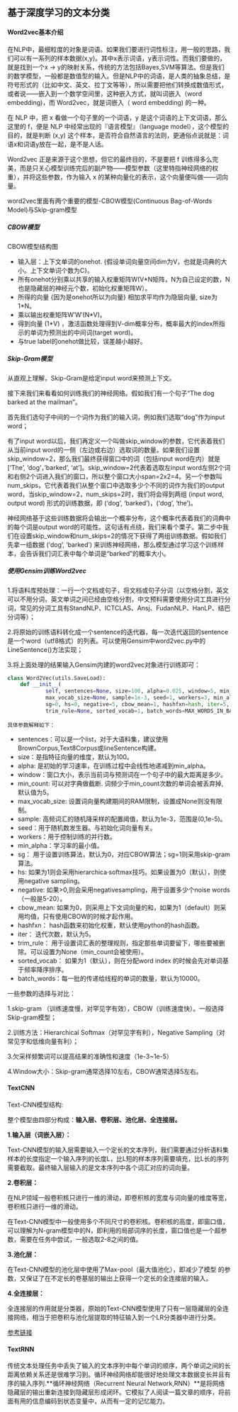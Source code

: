 ## 基于深度学习的文本分类

#### Word2vec基本介绍

在NLP中，最细粒度的对象是词语。如果我们要进行词性标注，用一般的思路，我们可以有一系列的样本数据(x,y)。其中x表示词语，y表示词性。而我们要做的，就是找到一个x -> y的映射关系，传统的方法包括Bayes,SVM等算法。但是我们的数学模型，一般都是数值型的输入。但是NLP中的词语，是人类的抽象总结，是符号形式的（比如中文、英文、拉丁文等等），所以需要把他们转换成数值形式，或者说——嵌入到一个数学空间里，这种嵌入方式，就叫词嵌入（word embedding)，而 Word2vec，就是词嵌入（ word embedding) 的一种。

在 NLP 中，把 x 看做一个句子里的一个词语，y 是这个词语的上下文词语，那么这里的 f，便是 NLP 中经常出现的『语言模型』（language model），这个模型的目的，就是判断 (x,y) 这个样本，是否符合自然语言的法则，更通俗点说就是：词语x和词语y放在一起，是不是人话。

Word2vec 正是来源于这个思想，但它的最终目的，不是要把 f 训练得多么完美，而是只关心模型训练完后的副产物——模型参数（这里特指神经网络的权重），并将这些参数，作为输入 x 的某种向量化的表示，这个向量便叫做——词向量。

word2vec里面有两个重要的模型-CBOW模型(Continuous Bag-of-Words Model)与Skip-gram模型

##### **CBOW模型**

CBOW模型结构图

- 输入层：上下文单词的onehot. {假设单词向量空间dim为V，也就是词典的大小。上下文单词个数为C}。
- 所有onehot分别乘以共享的输入权重矩阵W(V*N矩阵，N为自己设定的数，N也是隐藏层的神经元个数，初始化权重矩阵W）。
- 所得的向量 {因为是onehot所以为向量} 相加求平均作为隐层向量, size为1*N。
- 乘以输出权重矩阵W′W′(N*V)。
- 得到向量 (1*V) ，激活函数处理得到V-dim概率分布，概率最大的index所指示的单词为预测出的中间词(target word)。
- 与true label的onehot做比较，误差越小越好。

##### **Skip-Gram模型**

从直观上理解，Skip-Gram是给定input word来预测上下文。

接下来我们来看看如何训练我们的神经网络。假如我们有一个句子“The dog barked at the mailman”。

首先我们选句子中间的一个词作为我们的输入词，例如我们选取“dog”作为input word；

有了input word以后，我们再定义一个叫做skip_window的参数，它代表着我们从当前input word的一侧（左边或右边）选取词的数量。如果我们设置skip_window=2，那么我们最终获得窗口中的词（包括input word在内）就是[‘The’, ‘dog’，’barked’, ‘at’]。skip_window=2代表着选取左input word左侧2个词和右侧2个词进入我们的窗口，所以整个窗口大小span=2x2=4。另一个参数叫num_skips，它代表着我们从整个窗口中选取多少个不同的词作为我们的output word，当skip_window=2，num_skips=2时，我们将会得到两组 (input word, output word) 形式的训练数据，即 (‘dog’, ‘barked’)，(‘dog’, ‘the’)。

神经网络基于这些训练数据将会输出一个概率分布，这个概率代表着我们的词典中的每个词是output word的可能性。这句话有点绕，我们来看个栗子。第二步中我们在设置skip_window和num_skips=2的情况下获得了两组训练数据。假如我们先拿一组数据 (‘dog’, ‘barked’) 来训练神经网络，那么模型通过学习这个训练样本，会告诉我们词汇表中每个单词是“barked”的概率大小。

##### **使用Gensim训练Word2vec**

1.将语料库预处理：一行一个文档或句子，将文档或句子分词（以空格分割，英文可以不用分词，英文单词之间已经由空格分割，中文预料需要使用分词工具进行分词，常见的分词工具有StandNLP、ICTCLAS、Ansj、FudanNLP、HanLP、结巴分词等）；

2.将原始的训练语料转化成一个sentence的迭代器，每一次迭代返回的sentence是一个word（utf8格式）的列表。可以使用Gensim中word2vec.py中的LineSentence()方法实现；

3.将上面处理的结果输入Gensim内建的word2vec对象进行训练即可：

```python
class Word2Vec(utils.SaveLoad):
    def __init__(
            self, sentences=None, size=100, alpha=0.025, window=5, min_count=5,
            max_vocab_size=None, sample=1e-3, seed=1, workers=3, min_alpha=0.0001,
            sg=0, hs=0, negative=5, cbow_mean=1, hashfxn=hash, iter=5, null_word=0,
            trim_rule=None, sorted_vocab=1, batch_words=MAX_WORDS_IN_BATCH):
```

`具体参数解释如下：`

-  sentences：可以是一个list，对于大语料集，建议使用BrownCorpus,Text8Corpus或lineSentence构建。
-  size：是指特征向量的维度，默认为100。
- alpha: 是初始的学习速率，在训练过程中会线性地递减到min_alpha。
- window：窗口大小，表示当前词与预测词在一个句子中的最大距离是多少。
- min_count: 可以对字典做截断. 词频少于min_count次数的单词会被丢弃掉, 默认值为5。
- max_vocab_size: 设置词向量构建期间的RAM限制，设置成None则没有限制。
- sample: 高频词汇的随机降采样的配置阈值，默认为1e-3，范围是(0,1e-5)。
- seed：用于随机数发生器。与初始化词向量有关。
- workers：用于控制训练的并行数。
- min_alpha：学习率的最小值。
- sg： 用于设置训练算法，默认为0，对应CBOW算法；sg=1则采用skip-gram算法。
- hs: 如果为1则会采用hierarchica·softmax技巧。如果设置为0（默认），则使用negative sampling。
-  negative: 如果>0,则会采用negativesampling，用于设置多少个noise words（一般是5-20）。
- cbow_mean: 如果为0，则采用上下文词向量的和，如果为1（default）则采用均值，只有使用CBOW的时候才起作用。
- hashfxn： hash函数来初始化权重，默认使用python的hash函数。
- iter： 迭代次数，默认为5。
- trim_rule： 用于设置词汇表的整理规则，指定那些单词要留下，哪些要被删除。可以设置为None（min_count会被使用）。
-  sorted_vocab： 如果为1（默认），则在分配word index 的时候会先对单词基于频率降序排序。
- batch_words：每一批的传递给线程的单词的数量，默认为10000。

一些参数的选择与对比：

1.skip-gram （训练速度慢，对罕见字有效），CBOW（训练速度快）。一般选择Skip-gram模型；

2.训练方法：Hierarchical Softmax（对罕见字有利），Negative Sampling（对常见字和低维向量有利）；

3.欠采样频繁词可以提高结果的准确性和速度（1e-3~1e-5）

4.Window大小：Skip-gram通常选择10左右，CBOW通常选择5左右。

 

#### TextCNN

Text-CNN模型结构:

整个模型由四部分构成：**输入层、卷积层、池化层、全连接层。**

**1.输入层（词嵌入层）：**

Text-CNN模型的输入层需要输入一个定长的文本序列，我们需要通过分析语料集样本的长度指定一个输入序列的长度L，比L短的样本序列需要填充，比L长的序列需要截取。最终输入层输入的是文本序列中各个词汇对应的词向量。

**2.卷积层：**

在NLP领域一般卷积核只进行一维的滑动，即卷积核的宽度与词向量的维度等宽，卷积核只进行一维的滑动。

在Text-CNN模型中一般使用多个不同尺寸的卷积核。卷积核的高度，即窗口值，可以理解为N-gram模型中的N，即利用的局部词序的长度，窗口值也是一个超参数，需要在任务中尝试，一般选取2-8之间的值。

**3.池化层：**

在Text-CNN模型的池化层中使用了Max-pool（最大值池化），即减少了模型 的参数，又保证了在不定长的卷基层的输出上获得一个定长的全连接层的输入。

**4.全连接层：**

全连接层的作用就是分类器，原始的Text-CNN模型使用了只有一层隐藏层的全连接网络，相当于把卷积与池化层提取的特征输入到一个LR分类器中进行分类。

[参考链接]([https://blog.csdn.net/qq_22521211/article/details/88709769?ops_request_misc=%257B%2522request%255Fid%2522%253A%2522159620340119725211962985%2522%252C%2522scm%2522%253A%252220140713.130102334..%2522%257D&request_id=159620340119725211962985&biz_id=0&utm_medium=distribute.pc_search_result.none-task-blog-2~all~first_rank_ecpm_v3~pc_rank_v3-10-88709769.pc_ecpm_v3_pc_rank_v3&utm_term=textcnn文本分类&spm=1018.2118.3001.4187](https://blog.csdn.net/qq_22521211/article/details/88709769?ops_request_misc=%7B%22request%5Fid%22%3A%22159620340119725211962985%22%2C%22scm%22%3A%2220140713.130102334..%22%7D&request_id=159620340119725211962985&biz_id=0&utm_medium=distribute.pc_search_result.none-task-blog-2~all~first_rank_ecpm_v3~pc_rank_v3-10-88709769.pc_ecpm_v3_pc_rank_v3&utm_term=textcnn文本分类&spm=1018.2118.3001.4187))



#### TextRNN

传统文本处理任务中丢失了输入的文本序列中每个单词的顺序，两个单词之间的长距离依赖关系还是很难学习到。循环神经网络却能很好地处理文本数据变长并且有序的输入序列.**循环神经网络（Recurrent Neural Network,RNN）**是将网络隐藏层的输出重新连接到隐藏层形成闭环。它模拟了人阅读一篇文章的顺序，将前面有用的信息编码到状态变量中，从而有一定的记忆能力。